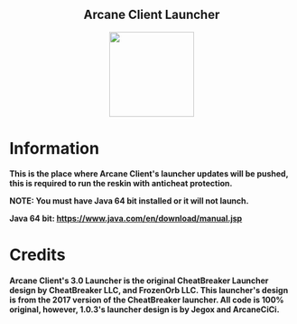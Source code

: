 <h2 align="center">Arcane Client Launcher</h2>

<p align="center">
    <img src="https://i.imgur.com/e4Au1VM.png" width="150" height="150"/>
</p>

# Information

**This is the place where Arcane Client's launcher updates will be pushed, this is required to run the reskin with anticheat protection.**

**NOTE: You must have Java 64 bit installed or it will not launch.**

**Java 64 bit: https://www.java.com/en/download/manual.jsp**

# Credits

<h4>Arcane Client's 3.0 Launcher is the original CheatBreaker Launcher design by CheatBreaker LLC, and FrozenOrb LLC. This launcher's design is from the 2017 version of the CheatBreaker launcher. All code is 100% original, however, 1.0.3's launcher design is by Jegox and ArcaneCiCi.</h4>
